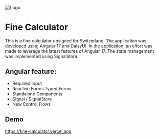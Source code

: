 ![Logo](https://fine-calculator.vercel.app/assets/img/blitzer-logo.svg)

# Fine Calculator

This is a fine calculator designed for Switzerland. The application was developed using Angular 17 and DaisyUI. In the application, an effort was made to leverage the latest features of Angular 17. The state management was implemented using SignalStore.

## Angular feature:

- Required input
- Reactive Forms Typed Forms
- Standalone Components
- Signal / SignalStore
- New Control Flows

## Demo

https://fine-calculator.vercel.app
